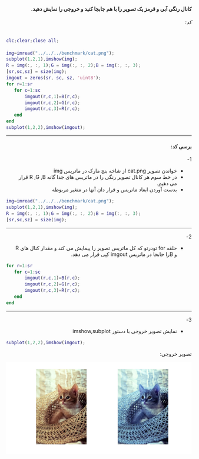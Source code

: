 <div dir="rtl">

####  کانال رنگی آبی و قرمز یک تصویر را با هم جابجا کنید و خروجی را نمایش دهید.<br />



###### کد:
</div>

```matlab
clc;clear;close all;

img=imread("../../../benchmark/cat.png");
subplot(1,2,1),imshow(img);
R = img(:, :, 1);G = img(:, :, 2);B = img(:, :, 3);
[sr,sc,sz] = size(img);
imgout = zeros(sr, sc, sz, 'uint8');
for r=1:sr
   for c=1:sc
       imgout(r,c,1)=B(r,c);
       imgout(r,c,2)=G(r,c);
       imgout(r,c,3)=R(r,c);
   end
end
subplot(1,2,2),imshow(imgout);
```
---
<div dir="rtl">

#### برسی کد:
1-
- خواندن تصویر cat.png از شاخه بنچ مارک در ماتریس img
- در خط سوم هر کانال تصویر رنگی را در ماتریس های جدا  گانه R ,G ,B قرار می دهیم.
- بدست آوردن ابعاد ماتریس و قرار دان آنها در متغیر مربوطه
 </div>

```matlab
img=imread("../../../benchmark/cat.png");
subplot(1,2,1),imshow(img);
R = img(:, :, 1);G = img(:, :, 2);B = img(:, :, 3);
[sr,sc,sz] = size(img);
```
---
<div dir="rtl">

2-
- حلقه for تودرتو که کل ماتریس تصویر را پیمایش می کند و مقدار کنال های R و Bرا جابجا در ماتریس  imgout کپی قرار می دهد.
 </div>

```matlab
for r=1:sr
   for c=1:sc
       imgout(r,c,1)=B(r,c);
       imgout(r,c,2)=G(r,c);
       imgout(r,c,3)=R(r,c);
   end
end
```
---
<div dir="rtl">

3-
- نمایش تصویر خروجی با دستور imshow,subplot
</div>

```matlab
subplot(1,2,2),imshow(imgout);
```
<div dir="rtl">
تصویر خروجی:<br />
</div>

![Image](result.jpg)
